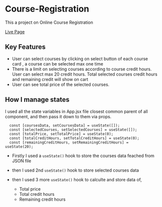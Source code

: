 # Course-Registration

This a project on Online Course Registration 



[Live Page](https://course-registration-alpha.vercel.app)


## Key Features
   - User can select courses by clicking on select button of each course card , a course can be selected max one time
   - There is a limit on selecting courses according to course credit hours. User can select max 20 credit hours. Total selected courses credit hours and remaining credit will show on cart 
   - User can see total price of the selected courses.


## How I manage states
I used all the state variables in App.jsx file closest common parent of all component, and then pass it down to them via props. 
```
  const [coursesData, setCoursesData] = useState([]);
  const [selectedCourses, setSelectedCourses] = useState([]);
  const [totalPrice, setTotalPrice] = useState(0);
  const [totalCreditHours, setTotalCreditHours] = useState(0);
  const [remainingCreditHours, setRemainingCreditHours] = useState(20);
```

- Firstly I used a `useState()` hook to store the courses data feached from JSON file 

- then  I used 2nd `useState()` hook to store selected courses data 
- then  I used 3 more `useState()` hook to calculte and store data of,
    - Total price 
    - Total credit hours
    - Remaining credit hours

